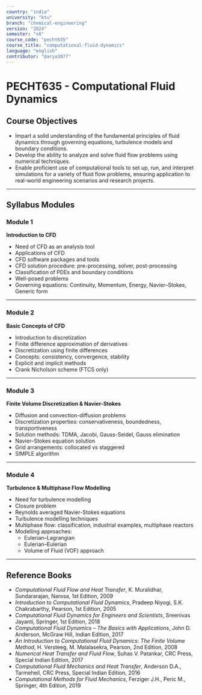 ```yaml
---
country: "india"
university: "ktu"
branch: "chemical-engineering"
version: "2024"
semester: "s6"
course_code: "pecht635"
course_title: "computational-fluid-dynamics"
language: "english"
contributor: "@arya3077"
---
```


# PECHT635 - Computational Fluid Dynamics

## Course Objectives

- Impart a solid understanding of the fundamental principles of fluid dynamics through governing equations, turbulence models and boundary conditions.  
- Develop the ability to analyze and solve fluid flow problems using numerical techniques.  
- Enable proficient use of computational tools to set up, run, and interpret simulations for a variety of fluid flow problems, ensuring application to real-world engineering scenarios and research projects.

---

## Syllabus Modules

### Module 1  
**Introduction to CFD**  
- Need of CFD as an analysis tool  
- Applications of CFD  
- CFD software packages and tools  
- CFD solution procedure: pre-processing, solver, post-processing  
- Classification of PDEs and boundary conditions  
- Well-posed problems  
- Governing equations: Continuity, Momentum, Energy, Navier–Stokes, Generic form  

---

### Module 2  
**Basic Concepts of CFD**  
- Introduction to discretization  
- Finite difference approximation of derivatives  
- Discretization using finite differences  
- Concepts: consistency, convergence, stability  
- Explicit and implicit methods  
- Crank Nicholson scheme (FTCS only)  

---

### Module 3  
**Finite Volume Discretization & Navier-Stokes**  
- Diffusion and convection-diffusion problems  
- Discretization properties: conservativeness, boundedness, transportiveness  
- Solution methods: TDMA, Jacobi, Gauss-Seidel, Gauss elimination  
- Navier–Stokes equation solution  
- Grid arrangements: collocated vs staggered  
- SIMPLE algorithm  

---

### Module 4  
**Turbulence & Multiphase Flow Modelling**  
- Need for turbulence modelling  
- Closure problem  
- Reynolds averaged Navier-Stokes equations  
- Turbulence modelling techniques  
- Multiphase flow: classification, industrial examples, multiphase reactors  
- Modelling approaches:  
  - Eulerian–Lagrangian  
  - Eulerian–Eulerian  
  - Volume of Fluid (VOF) approach  

---

## Reference Books

- *Computational Fluid Flow and Heat Transfer*, K. Muralidhar, Sundararajan, Narosa, 1st Edition, 2009  
- *Introduction to Computational Fluid Dynamics*, Pradeep Niyogi, S.K. Chakrabarthy, Pearson, 1st Edition, 2005  
- *Computational Fluid Dynamics for Engineers and Scientists*, Sreenivas Jayanti, Springer, 1st Edition, 2018  
- *Computational Fluid Dynamics – The Basics with Applications*, John D. Anderson, McGraw Hill, Indian Edition, 2017  
- *An Introduction to Computational Fluid Dynamics: The Finite Volume Method*, H. Versteeg, M. Malalasekra, Pearson, 2nd Edition, 2008  
- *Numerical Heat Transfer and Fluid Flow*, Suhas V. Patankar, CRC Press, Special Indian Edition, 2017  
- *Computational Fluid Mechanics and Heat Transfer*, Anderson D.A., Tarmeheil, CRC Press, Special Indian Edition, 2016  
- *Computational Methods for Fluid Mechanics*, Ferziger J.H., Peric M., Springer, 4th Edition, 2019  
